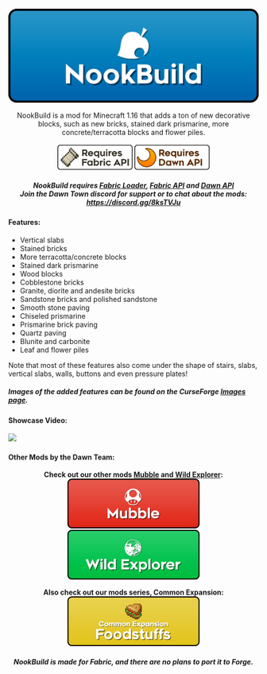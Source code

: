 [![NookBuild](https://raw.githubusercontent.com/DawnTeamMC/DawnTeamMC/master/nookbuild/header.png)](https://www.curseforge.com/minecraft/mc-mods/nookbuild)

<p align="center">
	NookBuild is a mod for Minecraft 1.16 that adds a ton of new decorative blocks, such as new bricks, stained dark prismarine, more concrete/terracotta blocks and flower piles.<br><br>
	<a href="https://www.curseforge.com/minecraft/mc-mods/fabric-api"><img title="Requires Fabric API" height="50" src="https://raw.githubusercontent.com/DawnTeamMC/DawnTeamMC/master/fabric_api/required.png"></a>
	<a href="https://www.curseforge.com/minecraft/mc-mods/dawn"><img title="Requires Dawn API" height="50" src="https://raw.githubusercontent.com/DawnTeamMC/DawnTeamMC/master/dawn_api/required.png"></a>
</p>

<h5 align="center">
	NookBuild requires <a href="https://fabricmc.net/use/">Fabric Loader</a>, <a href="https://www.curseforge.com/minecraft/mc-mods/fabric-api">Fabric API</a> and <a href="https://www.curseforge.com/minecraft/mc-mods/dawn">Dawn API</a><br>
	Join the Dawn Town discord for support or to chat about the mods: <a href="https://discord.gg/8ksTVJu">https://discord.gg/8ksTVJu</a><br>
</h5>

#### Features:

* Vertical slabs
* Stained bricks
* More terracotta/concrete blocks
* Stained dark prismarine
* Wood blocks
* Cobblestone bricks
* Granite, diorite and andesite bricks
* Sandstone bricks and polished sandstone
* Smooth stone paving
* Chiseled prismarine
* Prismarine brick paving
* Quartz paving
* Blunite and carbonite
* Leaf and flower piles

Note that most of these features also come under the shape of stairs, slabs, vertical slabs, walls, buttons and even pressure plates!

##### Images of the added features can be found on the CurseForge [Images page](https://www.curseforge.com/minecraft/mc-mods/nookbuild/screenshots).

#### Showcase Video:

[![](http://img.youtube.com/vi/FtN8oOmF0gY/hqdefault.jpg)](http://www.youtube.com/watch?v=FtN8oOmF0gY)

#### Other Mods by the Dawn Team:
<p align="center">
	<strong>Check out our other mods <a href="https://www.curseforge.com/minecraft/mc-mods/mubble">Mubble</a> and <a href="https://www.curseforge.com/minecraft/mc-mods/wild-explorer">Wild Explorer</a>:</strong><br>
	<a href="https://www.curseforge.com/minecraft/mc-mods/mubble"><img title="Mubble" height="100" src="https://raw.githubusercontent.com/DawnTeamMC/DawnTeamMC/master/mubble/header.png"></a>
	<a href="https://www.curseforge.com/minecraft/mc-mods/wild-explorer"><img title="Wild Explorer" height="100" src="https://raw.githubusercontent.com/DawnTeamMC/DawnTeamMC/master/wild_explorer/header.png"></a><br>
</p>

<p align="center">
	<strong>Also check out our mods series, Common Expansion:</strong><br>
	<a href="https://www.curseforge.com/minecraft/mc-mods/ce-foodstuffs"><img title="Common Expansion: Foodstuffs" height="100" src="https://raw.githubusercontent.com/DawnTeamMC/DawnTeamMC/master/common_expansion/foodstuffs/header.png"></a><br>
</p>

<h5 align="center">
	NookBuild is made for Fabric, and there are no plans to port it to Forge.<br>
</h5>